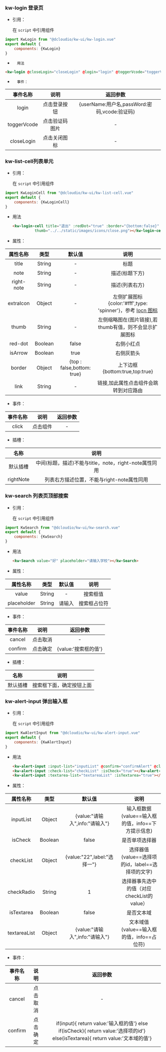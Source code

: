 ### kw-login 登录页

* 引用：

  在 `script` 中引用组件

```javascript
import KwLogin from "@dcloudio/kw-ui/kw-login.vue"
export default {
    components: {KwLogin}
}
```

* 		用法

```html
<kw-login @closeLogin="closeLogin" @login="login" @toggerVcode="toggerVcode"></kw-login>
```

* 		事件：

|  事件名称   |      说明      |                   返回参数                   |
| :---------: | :------------: | :------------------------------------------: |
|    login    |  点击登录按钮  | {userName:用户名,passWord:密码,vcode:验证码} |
| toggerVcode | 点击验证码图片 |                      -                       |
| closeLogin  |  点击关闭图标  |                      -                       |

### kw-list-cell列表单元

- 引用：

  在 `script` 中引用组件

```javascript
import KwLoginCell from "@dcloudio/kw-ui/kw-list-cell.vue"
export default {
    components: {KwLoginCell}
}
```

- 用法

  ```html
  <kw-login-cell title="退出" :redDot="true" :border="{bottom:false}"
            thumb="../../static/images/icons/close.png"></kw-login-cell>
  ```

- 属性：

|  属性名称  |  类型   |           默认值           |                             说明                             |
| :--------: | :-----: | :------------------------: | :----------------------------------------------------------: |
|   title    | String  |             -              |                             标题                             |
|    note    | String  |             -              |                        描述(标题下方)                        |
| right-note | String  |             -              |                        描述(列表右方)                        |
| extraIcon  | Object  |             -              | 左侧扩展图标{color:'#fff',type: 'spinner'}，参考 [Iocn 图标](https://ext.dcloud.net.cn/plugin?id=28) |
|   thumb    | String  |             -              |    左侧缩略图在(图片链接),若thumb有值，则不会显示扩展图标    |
|  red-dot   | Boolean |           false            |                          右侧小红点                          |
|  isArrow   | Boolean |            true            |                          右侧灰箭头                          |
|   border   | Object  | {top : false,bottom: true} |                上下边框{bottom:true,top:true}                |
|    link    | String  |             -              |            链接,加此属性点击组件会跳转到对应路由             |


- 事件：

| 事件名称 |   说明   | 返回参数 |
| :------: | :------: | :------: |
|  click   | 点击组件 |    -     |

- 插槽：

|   名称    |                         说明                          |
| :-------: | :---------------------------------------------------: |
| 默认插槽  | 中间(标题，描述)不能与title，note，right-note属性同用 |
| rightNote |      列表右方描述位置，不能与right-note属性同用       |

### kw-search 列表页顶部搜索

- 引用：

  在 `script` 中引用组件

```javascript
import KwSearch from "@dcloudio/kw-ui/kw-search.vue"
export default {
    components: {KwSearch}
}
```

- 用法

  ```html
  <kw-Search value="好" placeholder="请输入学校"></kw-Search>
  ```

- 属性：

|  属性名称   |  类型  | 默认值 |     说明     |
| :---------: | :----: | :----: | :----------: |
|    value    | String |   -    |   搜索框值   |
| placeholder | String | 请输入 | 搜索框占位符 |

- 事件：

| 事件名称 |   说明   |       返回参数       |
| :------: | :------: | :------------------: |
|  cancel  | 点击取消 |          -           |
| confirm  | 点击确定 | {value:'搜索框的值'} |

- 插槽：

|   名称   |           说明           |
| :------: | :----------------------: |
| 默认插槽 | 搜索框下面，确定按钮上面 |

### kw-alert-input 弹出输入框

- 引用：

  在 `script` 中引用组件

```javascript
import KwAlertInput from "@dcloudio/kw-ui/kw-alert-input.vue"
export default {
    components: {KwAlertInput}
}
```

- 用法

  ```html
  <kw-alert-input :input-list="inputList" @confirm="confirmAlert" @close="alertinputShow=false"></kw-alert-input>
  <kw-alert-input :check-list="checkList" :isCheck="true"></kw-alert-input>
  <kw-alert-input :textarea-list="textareaList" :isTextarea="true"></kw-alert-input>
  ```

- 属性：

|   属性名称   |  类型   |             默认值             |                       说明                        |
| :----------: | :-----: | :----------------------------: | :-----------------------------------------------: |
|  inputList   | Object  | {value:"请输入",info:"请输入"} | 输入框数据(value==输入框的值，info==下方提示信息) |
|   isCheck    | Boolean |             false              |                  是否单项选择器                   |
|  checkList   | Object  |  {value:"22",label:"选择一"}   | 选择器值(value==选择项的id，label==选择项的文字)  |
|  checkRadio  | String  |               1                |    选择器事先选中的值（对应checkList的value）     |
|  isTextarea  | Boolean |             false              |                    是否文本域                     |
| textareaList | Object  | {value:"请输入",info:"请输入"} |     文本域值(value==输入框的值，info==占位符)     |

- 事件：

| 事件名称 |   说明   |       返回参数       |
| :------: | :------: | :------------------: |
|  cancel  | 点击取消 |          -           |
| confirm  | 点击确定 | if(input){ return value:'输入框的值'} else if(isCheck){ return value:'选择项的id'} else(isTextarea){ return value:'文本域的值'}|


